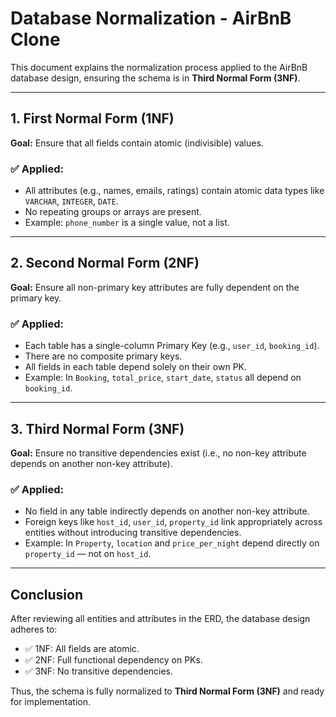 # Database Normalization - AirBnB Clone

This document explains the normalization process applied to the AirBnB database design, ensuring the schema is in **Third Normal Form (3NF)**.

---

## 1. First Normal Form (1NF)

**Goal:** Ensure that all fields contain atomic (indivisible) values.

### ✅ Applied:
- All attributes (e.g., names, emails, ratings) contain atomic data types like `VARCHAR`, `INTEGER`, `DATE`.
- No repeating groups or arrays are present.
- Example: `phone_number` is a single value, not a list.

---

## 2. Second Normal Form (2NF)

**Goal:** Ensure all non-primary key attributes are fully dependent on the primary key.

### ✅ Applied:
- Each table has a single-column Primary Key (e.g., `user_id`, `booking_id`).
- There are no composite primary keys.
- All fields in each table depend solely on their own PK.
- Example: In `Booking`, `total_price`, `start_date`, `status` all depend on `booking_id`.

---

## 3. Third Normal Form (3NF)

**Goal:** Ensure no transitive dependencies exist (i.e., no non-key attribute depends on another non-key attribute).

### ✅ Applied:
- No field in any table indirectly depends on another non-key attribute.
- Foreign keys like `host_id`, `user_id`, `property_id` link appropriately across entities without introducing transitive dependencies.
- Example: In `Property`, `location` and `price_per_night` depend directly on `property_id` — not on `host_id`.

---

## Conclusion

After reviewing all entities and attributes in the ERD, the database design adheres to:
- ✅ 1NF: All fields are atomic.
- ✅ 2NF: Full functional dependency on PKs.
- ✅ 3NF: No transitive dependencies.

Thus, the schema is fully normalized to **Third Normal Form (3NF)** and ready for implementation.
